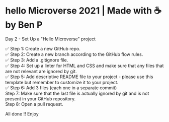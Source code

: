 # hello Microverse 2021 | Made with ☕️ by Ben P

Day 2 - Set Up a "Hello Microverse" project

✅ Step 1: Create a new GitHub repo. </br>
✅ Step 2: Create a new branch according to the GitHub flow rules.</br>
✅ Step 3: Add a .gitignore file.</br>
✅ Step 4: Set up a linter for HTML and CSS and make sure that any files that are not relevant are ignored by git.</br>
✅ Step 5: Add descriptive README file to your project - please use this template but remember to customize it to your project.</br>
✅ Step 6: Add 3 files (each one in a separate commit)</br>
Step 7: Make sure that the last file is actually ignored by git and is not present in your GitHub repository.</br>
Step 8: Open a pull request.</br>


All done !!
Enjoy 
